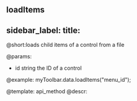 loadItems
---
sidebar_label: 
title: 
---          

@short:loads child items of a control from a file

@params:
- id 		string		 the ID of a control




@example:
myToolbar.data.loadItems("menu_id");

@template: api_method
@descr: